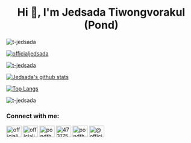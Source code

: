 <h1 align="center">Hi 👋, I'm Jedsada Tiwongvorakul (Pond)</h1>

<p align="left"> <img src="https://komarev.com/ghpvc/?username=t-jedsada&label=Profile%20views&color=0e75b6&style=flat" alt="t-jedsada" /> </p>
<p align="left"> <a href="https://twitter.com/officialjedsada" target="blank"><img src="https://img.shields.io/twitter/follow/officialjedsada?logo=twitter&style=for-the-badge" alt="officialjedsada" /></a> </p>
<p align="left"> <a href="https://github.com/ryo-ma/github-profile-trophy"><img src="https://github-profile-trophy.vercel.app/?username=t-jedsada" alt="t-jedsada" /></a> </p>

[![Jedsada's github stats](https://github-readme-stats.vercel.app/api?username=T-Jedsada&show_icons=true&line_height=21&show_icons=true&theme=vue)](https://github.com/anuraghazra/github-readme-stats)

[![Top Langs](https://github-readme-stats.vercel.app/api/top-langs/?username=T-Jedsada&show_icons=true&layout=compact&theme=vue)](https://github.com/anuraghazra/github-readme-stats)

<p><img align="center" src="https://github-readme-streak-stats.herokuapp.com/?user=t-jedsada&" alt="t-jedsada" /></p>


<h3 align="left">Connect with me:</h3>
<p align="left">
<a href="https://dev.to/officialjedsada" target="blank"><img align="center" src="https://www.vectorlogo.zone/logos/devto/devto-icon.svg" alt="officialjedsada" height="30" width="40" /></a>
<a href="https://twitter.com/officialjedsada" target="blank"><img align="center" src="https://raw.githubusercontent.com/rahuldkjain/github-profile-readme-generator/master/src/images/icons/Social/twitter.svg" alt="officialjedsada" height="30" width="40" /></a>
<a href="https://linkedin.com/in/pondthaitay" target="blank"><img align="center" src="https://raw.githubusercontent.com/rahuldkjain/github-profile-readme-generator/master/src/images/icons/Social/linked-in-alt.svg" alt="pondthaitay" height="30" width="40" /></a>
<a href="https://stackoverflow.com/users/4731759" target="blank"><img align="center" src="https://raw.githubusercontent.com/rahuldkjain/github-profile-readme-generator/master/src/images/icons/Social/stack-overflow.svg" alt="4731759" height="30" width="40" /></a>
<a href="https://fb.com/pondthaitay" target="blank"><img align="center" src="https://raw.githubusercontent.com/rahuldkjain/github-profile-readme-generator/master/src/images/icons/Social/facebook.svg" alt="pondthaitay" height="30" width="40" /></a>
<a href="https://medium.com/@officialjedsada" target="blank"><img align="center" src="https://www.vectorlogo.zone/logos/medium/medium-tile.svg" alt="@officialjedsada" height="30" width="40" /></a>
</p>
